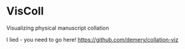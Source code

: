 VisColl
=======

Visualizing physical manuscript collation

I lied - you need to go here! https://github.com/demery/collation-viz

